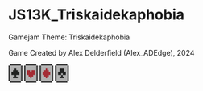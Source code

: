 # JS13K_Triskaidekaphobia
Gamejam Theme: Triskaidekaphobia

Game Created by Alex Delderfield (Alex_ADEdge), 2024

<img src="/docs/images/minicards2.png" alt="screenshot" width="120px">
